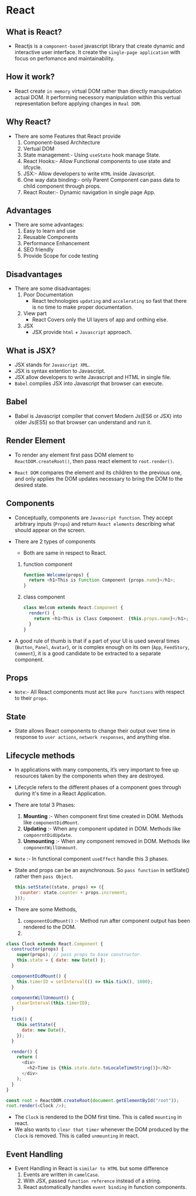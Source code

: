 # React

## What is React?

- Reactjs is a `component-based` javascript library that create dynamic and interactive user interface. It create the `single-page application` with focus on perfomance and maintainability.

## How it work?

- React create `in memory` virtual DOM rather than directly manupulation actual DOM. It performing necessory manipulation within this vertual representation before applying changes in `Real DOM`.

## Why React?

- There are some Features that React provide
  1. Component-based Architecture
  2. Vertual DOM
  3. State management:- Using `useState` hook manage State.
  4. React Hooks:- Allow Functional components to use state and lifcycle.
  5. JSX:- Allow developers to write `HTML` inside Javascript.
  6. One way data binding:- only Parent Component can pass data to child component through props.
  7. React Router:- Dynamic navigation in single page App.

## Advantages

- There are some advantages:
  1. Easy to learn and use
  2. Reusable Components
  3. Performance Enhancement
  4. SEO friendly
  5. Provide Scope for code testing

## Disadvantages

- There are some disadvantages:
  1. Poor Documentation
     - React technologies `updating` and `accelerating` so fast that there is no time to make proper documentation.
  2. View part
     - React Covers only the UI layers of app and onthing else.
  3. JSX
     - JSX provide `html` + `Javascript` approach.

## What is JSX?

- JSX stands for `Javascript XML`.
- JSX is syntax extention to Javascript.
- JSX allow developers to write Javascript and HTML in single file.
- `Babel` compiles JSX into Javascript that browser can execute.

## Babel

- Babel is Javascript compiler that convert Modern Js(ES6 or JSX) into older Js(ES5) so that browser can understand and run it.

## Render Element

- To render any element first pass DOM element to `ReactDOM.createRoot()`, then pass react element to `root.render()`.

- `React DOM` compares the element and its children to the previous one, and only applies the DOM updates necessary to bring the DOM to the desired state.

## Components

- Conceptually, components are `Javascript function`. They accept arbitrary inputs (`Props`) and return `React elements` describing what should appear on the screen.

- There are 2 types of components

  - Both are same in respect to React.

  1. function component

     ```js
     function Welcome(props) {
       return <h1>This is Function Component {props.name}</h1>;
     }
     ```

  2. class component

     ```js
     class Welcom extends React.Component {
       render() {
         return <h1>This is Class Component. {this.props.name}</h1>;
       }
     }
     ```

- A good rule of thumb is that if a part of your UI is used several times (`Button`, `Panel`, `Avatar`), or is complex enough on its own (`App`, `FeedStory`, `Comment`), it is a good candidate to be extracted to a separate component.

## Props

- `Note`:- All React components must act like `pure functions` with respect to their `props`.

## State

- State allows React components to change their output over time in response to `user actions`, `network responses`, and anything else.

## Lifecycle methods

- In applications with many components, it’s very important to free up resources taken by the components when they are destroyed.

- Lifecycle refers to the different phases of a component goes through during it's time in a React Application.

- There are total 3 Phases:

  1. **Mounting** :- When component first time created in DOM. Methods like `componentDidMount`.
  2. **Updating** :- When any component updated in DOM. Methods like `componrntDidUpdate`.
  3. **Unmounting** :- When any component removed in DOM. Methods like `componentWillUnmount`.

- `Note` :- In functional component `useEffect` handle this 3 phases.

- State and props can be an asynchronous. So `pass function` in setState() rather then `pass Object`.

  ```js
  this.setState((state, props) => ({
    counter: state.counter + props.increment;
  }));
  ```

- There are some Methods,
  1. `componentDidMount()` :- Method run after component output has been rendered to the DOM.
  2.

```js
class Clock extends React.Component {
  constructor(props) {
    super(props); // pass props to base constructor.
    this.state = { date: new Date() };
  }

  componentDidMount() {
    this.timerID = setInterval(() => this.tick(), 1000);
  }

  componentWillUnmount() {
    clearInterval(this.timerID);
  }

  tick() {
    this.setState({
      date: new Date(),
    });
  }

  render() {
    return (
      <div>
        <h2>Time is {this.state.date.toLocaleTimeString()}</h2>
      </div>
    );
  }
}

const root = ReactDOM.createRoot(document.getElementById("root"));
root.render(<Clock />);
```

- The `Clock` is rendered to the DOM first time. This is called `mounting` in react.
- We also wants to `clear that timer` whenever the DOM produced by the `Clock` is removed. This is called `unmounting` in react.

## Event Handling

- Event Handling in React is `similar to HTML` but some difference
  1. Events are written in `camelCase`.
  2. With JSX, passed `function reference` instead of a string.
  3. React automatically handles `event binding` in function components.

